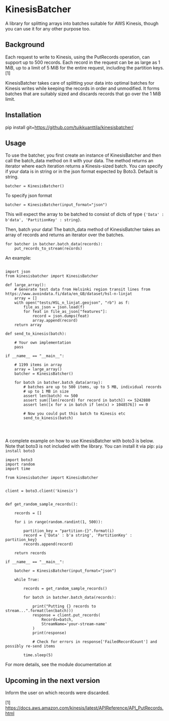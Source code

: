 # KinesisBatcher

A library for splitting arrays into batches suitable for AWS Kinesis,
though you can use it for any other purpose too. 

## Background

Each request to write to Kinesis, using the PutRecords operation,
can support up to 500 records. Each record in the request can be 
as large as 1 MiB, up to a limit of 5 MiB for the entire request, 
including the partition keys. [1]

KinesisBatcher takes care of splitting your data into optimal batches
for Kinesis writes while keeping the records in order and unmodified. 
It forms batches that are suitably sized and
discards records that go over the 1 MiB limit.

## Installation

pip install git+https://github.com/tuikkuanttila/kinesisbatcher/

## Usage

To use the batcher, you first create an instance of KinesisBatcher
and then call the batch_data method on it with your data. The method
returns an iterator where each iteration returns a Kinesis-sized batch.
You can specify if your data is in string or in the json format expected by
Boto3. Default is string.
~~~
batcher = KinesisBatcher()
~~~
To specify json format
~~~
batcher = KinesisBatcher(input_format="json")
~~~
This will expect the array to be batched to consist of dicts of
type `{'Data' : b'data', 'PartitionKey' : string}`.

Then, batch your data! The batch_data method of KinesisBatcher takes
an array of records and returns an iterator over the batches.

~~~
for batcher in batcher.batch_data(records):
	put_records_to_stream(records)
~~~

An example:
~~~

import json
from kinesisbatcher import KinesisBatcher

def large_array():
	# Generate test data from Helsinki region transit lines from https://www.avoindata.fi/data/en_GB/dataset/hsl-n-linjat
	array = []
	with open("tests/HSL_n_linjat.geojson", "rb") as f:
		file_as_json = json.load(f)
		for feat in file_as_json["features"]:
			record = json.dumps(feat)
			array.append(record)
	return array

def send_to_kinesis(batch):

	# Your own implementation
	pass

if __name__ == "__main__":

	# 1199 items in array
	array = large_array()
	batcher = KinesisBatcher()

	for batch in batcher.batch_data(array):
		# batches are up to 500 items, up to 5 MB, individual records
		# up to 1 MB in size
		assert len(batch) <= 500
		assert sum([len(record) for record in batch]) <= 5242880
		assert len([x for x in batch if len(x) > 1048576]) == 0

		# Now you could put this batch to Kinesis etc 
		send_to_kinesis(batch)




~~~

A complete example on how to use KinesisBatcher with boto3 is below. Note
that boto3 is not included with the library. You can install it via pip:
`pip install boto3`

~~~
import boto3
import random
import time

from kinesisbatcher import KinesisBatcher


client = boto3.client('kinesis')


def get_random_sample_records():

	records = []

	for i in range(random.randint(1, 500)):

		partition_key = "partition-{}".format(i)
		record = {'Data' : b'a string', 'PartitionKey' : partition_key}
		records.append(record)

	return records

if __name__ == "__main__":

	batcher = KinesisBatcher(input_format="json")

	while True:

		records = get_random_sample_records()

		for batch in batcher.batch_data(records):

			print("Putting {} records to stream...".format(len(batch)))
			response = client.put_records(
			    Records=batch,
			    StreamName='your-stream-name'
			)
			print(response)

			# Check for errors in response['FailedRecordCount'] and possibly re-send items

		time.sleep(5)

~~~

For more details, see the module documentation at

## Upcoming in the next version

Inform the user on which records were discarded.


















[1] https://docs.aws.amazon.com/kinesis/latest/APIReference/API_PutRecords.html